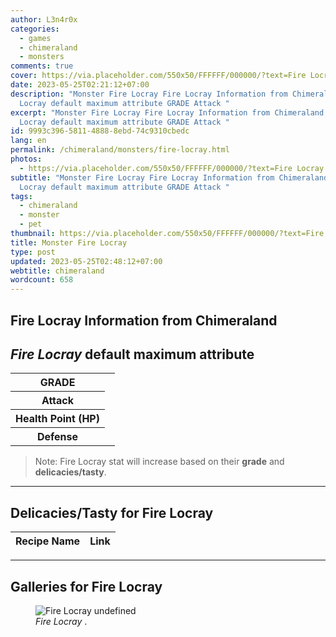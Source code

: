 ```yaml
---
author: L3n4r0x
categories:
  - games
  - chimeraland
  - monsters
comments: true
cover: https://via.placeholder.com/550x50/FFFFFF/000000/?text=Fire Locray
date: 2023-05-25T02:21:12+07:00
description: "Monster Fire Locray Fire Locray Information from Chimeraland Fire
  Locray default maximum attribute GRADE Attack "
excerpt: "Monster Fire Locray Fire Locray Information from Chimeraland Fire
  Locray default maximum attribute GRADE Attack "
id: 9993c396-5811-4888-8ebd-74c9310cbedc
lang: en
permalink: /chimeraland/monsters/fire-locray.html
photos:
  - https://via.placeholder.com/550x50/FFFFFF/000000/?text=Fire Locray
subtitle: "Monster Fire Locray Fire Locray Information from Chimeraland Fire
  Locray default maximum attribute GRADE Attack "
tags:
  - chimeraland
  - monster
  - pet
thumbnail: https://via.placeholder.com/550x50/FFFFFF/000000/?text=Fire Locray
title: Monster Fire Locray
type: post
updated: 2023-05-25T02:48:12+07:00
webtitle: chimeraland
wordcount: 658
---
```


<link
  rel="stylesheet"
  href="https://rawcdn.githack.com/dimaslanjaka/Web-Manajemen/870a349/css/bootstrap-5-3-0-alpha3-wrapper.css"
/>
<section id="bootstrap-wrapper">
  <div data-bs-theme="dark">
    <h2>Fire Locray Information from Chimeraland</h2>
    <h2 id="attribute"><i>Fire Locray</i> default maximum attribute</h2>
    <div class="row">
      <div class="col mb-2">
        <div class="card">
          <div class="card-body">
            <table>
              <tr>
                <th>GRADE</th>
                <td><br /></td>
              </tr>
              <tr>
                <th>Attack</th>
                <td></td>
              </tr>
              <tr>
                <th>Health Point (HP)</th>
                <td></td>
              </tr>
              <tr>
                <th>Defense</th>
                <td></td>
              </tr>
            </table>
          </div>
        </div>
      </div>
    </div>
    <blockquote class="bd-callout bd-callout-warning">
      Note: Fire Locray stat will increase based on their <b>grade</b> and
      <b>delicacies/tasty</b>.
    </blockquote>
    <hr />
    <h2 id="delicacies">Delicacies/Tasty for Fire Locray</h2>
    <div class="card">
      <div class="card-body">
        <div class="table-responsive">
          <table class="table table-striped">
            <thead>
              <tr>
                <th>Recipe Name</th>
                <th>Link</th>
              </tr>
            </thead>
            <tbody></tbody>
          </table>
        </div>
      </div>
    </div>
    <hr />
    <div id="gallery">
      <h2>Galleries for Fire Locray</h2>
      <div class="row">
        <div class="col-lg-6 col-12">
          <figure>
            <img
              src="https://www.webmanajemen.com/undefined"
              alt="Fire Locray undefined"
            />
            <figcaption style="word-wrap: break-word">
              <i>Fire Locray</i> .
            </figcaption>
          </figure>
        </div>
      </div>
    </div>
  </div>
</section>